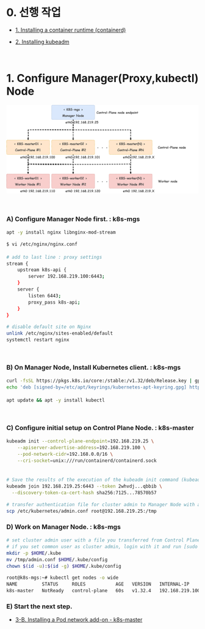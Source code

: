 # 0. 선행 작업

- [1. Installing a container runtime (containerd)](https://github.com/revenge1005/k8s-cluster-setup/tree/main/02.%20Container%20runtime/02-02.%20containerd#01-installing-a-container-runtime-containerd--all-nodes)

- [2. Installing kubeadm](https://github.com/revenge1005/k8s-cluster-setup/tree/main/02.%20Container%20runtime/02-02.%20containerd#02-installing-kubeadm--all-node)

<BR>

# 1. Configure Manager(Proxy,kubectl) Node

![multi-node](https://github.com/revenge1005/k8s-cluster-setup/blob/main/multi-node-configuration.png)

<BR>

### A) Configure Manager Node first. : k8s-mgs

```bash
apt -y install nginx libnginx-mod-stream
```

```bash
$ vi /etc/nginx/nginx.conf

# add to last line : proxy settings
stream {
    upstream k8s-api {
        server 192.168.219.100:6443;
    }
    server {
        listen 6443;
        proxy_pass k8s-api;
    }
}
```

```bash
# disable default site on Nginx
unlink /etc/nginx/sites-enabled/default
systemctl restart nginx
```

<BR>

### B) On Manager Node, Install Kubernetes client. : k8s-mgs

```bash
curl -fsSL https://pkgs.k8s.io/core:/stable:/v1.32/deb/Release.key | gpg --dearmor -o /etc/apt/keyrings/kubernetes-apt-keyring.gpg
echo 'deb [signed-by=/etc/apt/keyrings/kubernetes-apt-keyring.gpg] https://pkgs.k8s.io/core:/stable:/v1.32/deb/ /' | sudo tee /etc/apt/sources.list.d/kubernetes.list

apt update && apt -y install kubectl
```

<BR>

### C) Configure initial setup on Control Plane Node. : k8s-master

```bash
kubeadm init --control-plane-endpoint=192.168.219.25 \
	--apiserver-advertise-address=192.168.219.100 \
	--pod-network-cidr=192.168.0.0/16 \
	--cri-socket=unix:///run/containerd/containerd.sock


# Save the results of the execution of the kubeadm init command (kubeadm join command) separately.
kubeadm join 192.168.219.25:6443 --token 2whvdj...qbbib \
  --discovery-token-ca-cert-hash sha256:7125...78570b57 
```

```bash
# transfer authentication file for cluster admin to Manager Node with any user
scp /etc/kubernetes/admin.conf root@192.168.219.25:/tmp
```

### D) Work on Manager Node. : k8s-mgs

```bash
# set cluster admin user with a file you transferred from Control Plane
# if you set common user as cluster admin, login with it and run [sudo cp/chown ***]
mkdir -p $HOME/.kube
mv /tmp/admin.conf $HOME/.kube/config
chown $(id -u):$(id -g) $HOME/.kube/config
```

```bash
root@k8s-mgs:~# kubectl get nodes -o wide
NAME         STATUS     ROLES           AGE   VERSION   INTERNAL-IP       EXTERNAL-IP   OS-IMAGE             KERNEL-VERSION     CONTAINER-RUNTIME
k8s-master   NotReady   control-plane   60s   v1.32.4   192.168.219.100   <none>        Ubuntu 24.04.2 LTS   6.8.0-60-generic   containerd://1.7.24
```

### E) Start the next step.

- [3-B. Installing a Pod network add-on - k8s-master](https://github.com/revenge1005/k8s-cluster-setup/tree/main/02.%20Container%20runtime/02-02.%20containerd#b-installing-a-pod-network-add-on---k8s-master)
